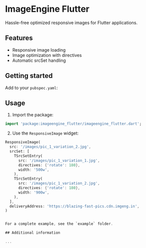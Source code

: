 # ImageEngine Flutter

Hassle-free optimized responsive images for Flutter applications.

## Features

- Responsive image loading
- Image optimization with directives
- Automatic srcSet handling

## Getting started

Add to your `pubspec.yaml`:

## Usage

1. Import the package:

```dart
import 'package:imageengine_flutter/imageengine_flutter.dart';
```

2. Use the `ResponsiveImage` widget:

```dart
ResponsiveImage(
  src: '/images/pic_1_variation_2.jpg',
  srcSet: [
    TSrcSetEntry(
      src: '/images/pic_1_variation_1.jpg',
      directives: {'rotate': 180},
      width: '500w',
    ),
    TSrcSetEntry(
      src: '/images/pic_1_variation_2.jpg',
      directives: {'rotate': 180},
      width: '900w',
    ),
  ],
  deliveryAddress: 'https://blazing-fast-pics.cdn.imgeng.in',
)


For a complete example, see the `example` folder.

## Additional information

...
